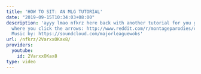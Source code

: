 ```yaml
---
title: 'HOW TO SIT: AN MLG TUTORIAL'
date: "2019-09-15T10:34:03+08:00"
description: 'ayyy lmao nfkrz here back with another tutorial for you guys the website
  where you click the arrows: http://www.reddit.com/r/montageparodies/comments/2b1kao/how_to_sit_an_mlg_tutorial/
  Music by: https://soundcloud.com/majorleaguewobs'
url: /nfkrz/2VarxxOKax8/
providers:
  youtube:
    id: 2VarxxOKax8
type: video
---
```

